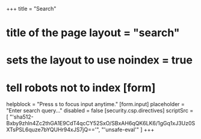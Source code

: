 +++
title = "Search"
# title of the page layout = "search"
# sets the layout to use noindex = true
# tell robots not to index [form]
helpblock = "Press s to focus input anytime."
[form.input] placeholder = "Enter search query…"
disabled = false
[security.csp.directives] scriptSrc = [ "'sha512-Bxby9zhln4Zc2thGA1E9CdT4qcCY52SxO/SBxAH6qQK6LK6/1gGq1xJ3Uz0SXTsPSL6quze7bYQUHr94xJS7jQ=='", "'unsafe-eval'" ]
+++
